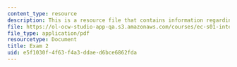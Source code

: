 ```yaml
---
content_type: resource
description: This is a resource file that contains information regarding exam 2.
file: https://ol-ocw-studio-app-qa.s3.amazonaws.com/courses/ec-s01-internet-technology-in-local-and-global-communities-spring-2005-summer-2005/e5f1030f4f63f4a3ddaed6bce6862fda_MITEC_S01S05_exam_2.pdf
file_type: application/pdf
resourcetype: Document
title: Exam 2
uid: e5f1030f-4f63-f4a3-ddae-d6bce6862fda
---
```

